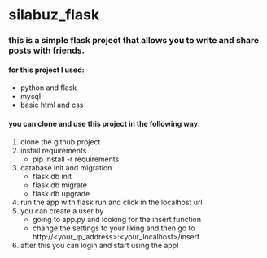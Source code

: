 # silabuz_flask

### this is a simple flask project that allows you to write and share posts with friends.
#### for this project I used:
* python and flask
* mysql 
* basic html and css

#### you can clone and use this project in the following way:
1. clone the github project
2. install requirements
    * pip install -r requirements
3. database init and migration
    * flask db init
    * flask db migrate
    * flask db upgrade
4. run the app with flask run and click in the localhost url
5. you can create a user by
    * going to app.py and looking for the insert function  
    * change the settings to your liking and then go to http://<your_ip_address>:<your_localhost>/insert
6. after this you can login and start using the app!

